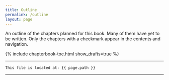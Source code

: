 ```yaml
---
title: Outline
permalink: /outline
layout: page
---
```


An outline of the chapters planned for this book.
Many of them have yet to be written.
Only the chapters with a checkmark appear in the contents and navigation. 

{% include chapterbook-toc.html show_drafts=true %}


---
```
This file is located at: {{ page.path }}
```
---
